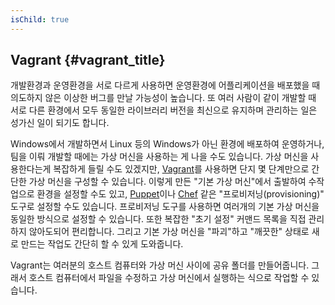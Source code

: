 ```yaml
---
isChild: true
---
```


## Vagrant {#vagrant_title}

개발환경과 운영환경을 서로 다르게 사용하면 운영환경에 어플리케이션을 배포했을 때 의도하지 않은 이상한 
버그를 만날 가능성이 높습니다. 또 여러 사람이 같이 개발할 때 서로 다른 환경에서 모두 동일한 라이브러리
버전을 최신으로 유지하며 관리하는 일은 성가신 일이 되기도 합니다.

Windows에서 개발하면서 Linux 등의 Windows가 아닌 환경에 배포하여 운영하거나, 팀을 이뤄 개발할 때에는
가상 머신을 사용하는 게 나을 수도 있습니다. 가상 머신을 사용한다는게 복잡하게 들릴 수도 있겠지만, 
[Vagrant][vagrant]를 사용하면 단지 몇 단계만으로 간단한 가상 머신을 구성할 수 있습니다.
이렇게 만든 "기본 가상 머신"에서 출발하여 수작업으로 환경을 설정할 수도 있고, 
[Puppet][puppet]이나 [Chef][chef] 같은 "프로비저닝(provisioning)" 도구로 설정할 수도 있습니다.
프로비저닝 도구를 사용하면 여러개의 기본 가상 머신을 동일한 방식으로 설정할 수 있습니다.
또한 복잡한 "초기 설정" 커맨드 목록을 직접 관리하지 않아도되어 편리합니다. 그리고 기본 가상 머신을
"파괴"하고 "깨끗한" 상태로 새로 만드는 작업도 간단히 할 수 있게 도와줍니다.

Vagrant는 여러분의 호스트 컴퓨터와 가상 머신 사이에 공유 폴더를 만들어줍니다. 그래서 호스트 컴퓨터에서
파일을 수정하고 가상 머신에서 실행하는 식으로 작업할 수 있습니다.

[vagrant]: http://vagrantup.com/
[puppet]: http://www.puppetlabs.com/
[chef]: http://www.opscode.com/
